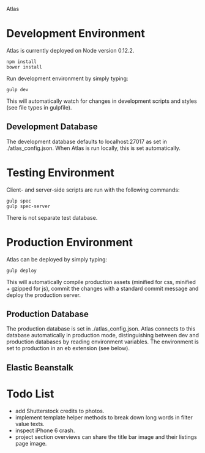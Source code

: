 Atlas

# Development Environment

Atlas is currently deployed on Node version 0.12.2.

	npm install
	bower install

Run development environment by simply typing:

	gulp dev

This will automatically watch for changes in development scripts and styles (see file types in gulpfile).

## Development Database

The development database defaults to localhost:27017 as set in ./atlas_config.json. When Atlas is run locally, this is set automatically.

# Testing Environment

Client- and server-side scripts are run with the following commands:

	gulp spec
	gulp spec-server

There is not separate test database.

# Production Environment

Atlas can be deployed by simply typing:

	gulp deploy

This will automatically compile production assets (minified for css, minified + gzipped for js), commit the changes with a standard commit message and deploy the production server.

## Production Database

The production database is set in ./atlas_config.json. Atlas connects to this database automatically in production mode, distinguishing between dev and production databases by reading environment variables. The environment is set to production in an eb extension (see below).

## Elastic Beanstalk

# Todo List

* add Shutterstock credits to photos.
* implement template helper methods to break down long words in filter value texts.
* inspect iPhone 6 crash.
* project section overviews can share the title bar image and their listings page image.